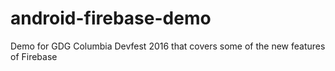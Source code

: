 # android-firebase-demo
Demo for GDG Columbia Devfest 2016 that covers some of the new features of Firebase
